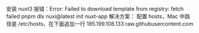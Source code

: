安装 nuxt3 报错：Error: Failed to download template from registry: fetch failed
pnpm dlx nuxi@latest init nuxt-app
解决方案：
配置 hosts，Mac 中路径是 /etc/hosts，在下面追加一行
185.199.108.133 raw.githubusercontent.com
